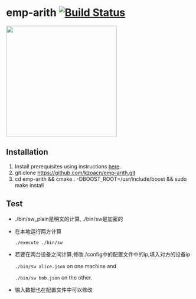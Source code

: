 # emp-arith [![Build Status](https://kzoacn.visualstudio.com/emp-arith/_apis/build/status/kzoacn.emp-arith?branchName=master)](https://kzoacn.visualstudio.com/emp-arith/_build/latest?definitionId=1&branchName=master)

<img src="https://raw.githubusercontent.com/emp-toolkit/emp-readme/master/art/logo-full.jpg" width=300px/>

## Installation

   1. Install prerequisites using instructions [here](https://github.com/kzoacn/emp-readme).
   2. git clone https://github.com/kzoacn/emp-arith.git
   3. cd emp-arith && cmake . -DBOOST_ROOT=/usr/include/boost && sudo make install

## Test

* ./bin/sw_plain是明文的计算, ./bin/sw是加密的

* 在本地运行两方计算

   `./execute ./bin/sw`
* 若要在两台设备之间计算,修改./config中的配置文件中的ip,填入对方的设备ip

  `./bin/sw alice.json` on one machine and 
  
  `./bin/sw bob.json` on the other.
  
* 输入数据也在配置文件中可以修改
